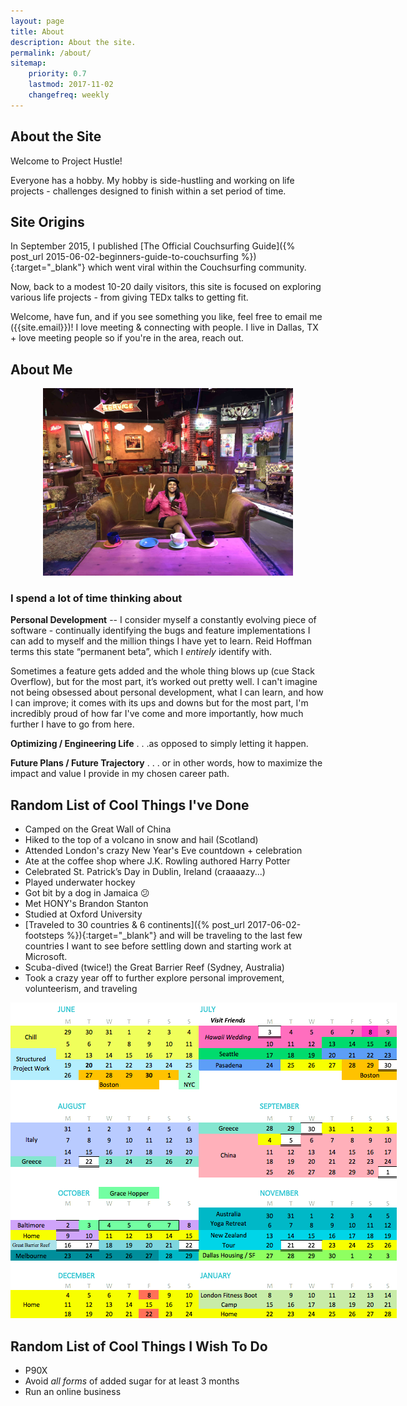 ```yaml
---
layout: page
title: About
description: About the site.
permalink: /about/
sitemap:
    priority: 0.7
    lastmod: 2017-11-02
    changefreq: weekly
---
```


## About the Site

Welcome to Project Hustle! 

Everyone has a hobby. My hobby is side-hustling and working on life projects - challenges designed to finish within a set period of time. 


## Site Origins

In September 2015, I published [The Official Couchsurfing Guide]({% post_url 2015-06-02-beginners-guide-to-couchsurfing %}){:target="_blank"} which went viral within the Couchsurfing community. 

Now, back to a modest 10-20 daily visitors, this site is focused on exploring various life projects - from giving TEDx talks to getting fit. 

Welcome, have fun, and if you see something you like, feel free to email me ({{site.email}})! I love meeting & connecting with people. I live in Dallas, TX + love meeting people so if you're in the area, reach out.


## About Me

<div align="center"><a href="#" class="image main"><img src="/images/posts/friends.jpg" style="max-width:400px" alt="" /></a></div>

### I spend a lot of time thinking about

__Personal Development__ -- I consider myself a constantly evolving piece of software - continually identifying the bugs and feature implementations I can add to myself and the million things I have yet to learn. Reid Hoffman terms this state “permanent beta”, which I *entirely* identify with.

Sometimes a feature gets added and the whole thing blows up (cue Stack Overflow), but for the most part, it’s worked out pretty well. I can't imagine not being obsessed about personal development, what I can learn, and how I can improve; it comes with its ups and downs but for the most part, I'm incredibly proud of how far I've come and more importantly, how much further I have to go from here.

__Optimizing / Engineering Life__ . . .as opposed to simply letting it happen.

__Future Plans / Future Trajectory__ . . . or in other words, how to maximize the impact and value I provide in my chosen career path.

## Random List of Cool Things I've Done

* Camped on the Great Wall of China
* Hiked to the top of a volcano in snow and hail (Scotland)
* Attended London's crazy New Year's Eve countdown + celebration
* Ate at the coffee shop where J.K. Rowling authored Harry Potter
* Celebrated St. Patrick’s Day in Dublin, Ireland (craaaazy...)
* Played underwater hockey
* Got bit by a dog in Jamaica 😕
* Met HONY's Brandon Stanton 
* Studied at Oxford University
* [Traveled to 30 countries & 6 continents]({% post_url 2017-06-02-footsteps %}){:target="_blank"} and will be traveling to the last few countries I want to see before settling down and starting work at Microsoft.
* Scuba-dived (twice!) the Great Barrier Reef (Sydney, Australia)
* Took a crazy year off to further explore personal improvement, volunteerism, and traveling

<div align="center"><a href="#" class="image main"><img src="/images/about-page/8-mo.png" style="max-width:700px" alt="" /></a></div>

## Random List of Cool Things I Wish To Do

* P90X
* Avoid *all forms* of added sugar for at least 3 months
* Run an online business


